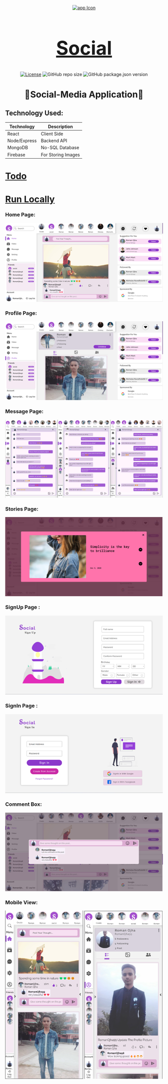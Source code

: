 <div align="center">

[<img src="./appIcon.ico" style="width:100px;" alt="app Icon"/><h1 style="font-size:60px; width:100%;">Social</h1>](./appIcon.ico)
  
[![License](https://img.shields.io/github/license/Roman-Ojha/Social-Application?color=%23d450cf&style=for-the-badge)](https://opensource.org/licenses/MIT)
![GitHub repo size](https://img.shields.io/github/repo-size/Roman-Ojha/Social-Application?color=%234980cc&label=Size&logo=GitHub&style=for-the-badge)
![GitHub package.json version](https://img.shields.io/github/package-json/v/Roman-Ojha/Social-Application?color=%2300c2b8&logo=V&style=for-the-badge)
  
# 🤝Social-Media Application🤝

</div>

## Technology Used:
| Technology   | Description        |
| ------------ | ------------------ |
| React        | Client Side        |
| Node/Express | Backend API        |
| MongoDB      | No-SQL Database    |
| Firebase     | For Storing Images |

[<h1>Todo</h1>](TODO.md "Todo")

[<h1>Run Locally</h1>](RUN_LOCALLY.md "Run Locally")

### Home Page:
[<img src="assets/UI/Home_Page.png" alt="Home_Page"></img>](assets/UI/Home_Page.png)

### Profile Page:
[<img src="assets/UI/Profile_Page.png" alt="Profile_Page"></img>](assets/UI/Profile_Page.png)

### Message Page:
[<img src="assets/UI/Message_Page.png" alt="Profile_Page"></img>](assets/UI/Message_Page.png)

### Stories Page:
[<img src="assets/UI/Story_Page.png" alt="Story_Page"></img>](assets/UI/Story_Page.png)

### SignUp Page :
[<img src="assets/UI/Sign_Up_Page.png" alt="SignUp_Page"></img>](assets/UI/Sign_Up_Page.png)

### SignIn Page :
[<img src="assets/UI/Sign_In_Page.png" alt="SignIn_Page"></img>](assets/UI/Sign_In_Page.png)


### Comment Box:
[<img src="assets/UI/Comment_Box.png" alt="Comment_Box"></img>](assets/UI/Comment_Box.png)

### Mobile View:

[<img src="assets/UI/Home_Page_Mobile_View.png" width="49.5%" alt="Mobile_View"></img>](assets/UI/Home_Page_Mobile_View.png)
[<img src="assets/UI/ProfilePage_Mobile_View.png" width="49.5%" alt="Mobile_View"></img>](assets/UI/ProfilePage_Mobile_View.png)

<br/>
